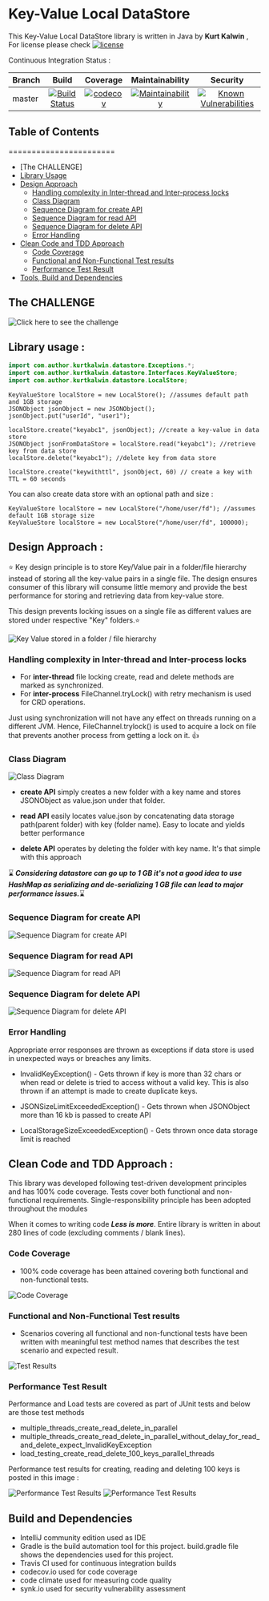 # Key-Value Local DataStore #

This Key-Value Local DataStore library is written in Java by **Kurt Kalwin** , 
For license please check [![license](https://img.shields.io/github/license/DAVFoundation/captain-n3m0.svg?style=flat-square)](https://github.com/KurtKalwin/localDataStore/blob/main/LICENSE)

Continuous Integration Status :

| Branch        | Build           | Coverage           | Maintainability           | Security |
| ------------- |:---------------:|:------------------:|:-------------------------:|:--------:|
| master      | [![Build Status](https://travis-ci.com/KurtKalwin/localDataStore.svg?branch=main)](https://travis-ci.com/KurtKalwin/localDataStore) | [![codecov](https://codecov.io/gh/KurtKalwin/localDataStore/branch/main/graph/badge.svg)](https://codecov.io/gh/KurtKalwin/localDataStore/branch/main) | [![Maintainability](https://api.codeclimate.com/v1/badges/498b9d67fca40a1e0bba/maintainability)](https://codeclimate.com/github/KurtKalwin/localDataStore/maintainability) | [![Known Vulnerabilities](https://snyk.io/test/github/kurtkalwin/localdatastore/badge.svg)](https://snyk.io/test/github/kurtkalwin/localdatastore) |

## Table of Contents ##
=======================
* [The CHALLENGE]
* [Library Usage](#library-usage-)
* [Design Approach](#design-approach-)
  * [Handling complexity in Inter-thread and Inter-process locks](#handling-complexity-in-inter-thread-and-inter-process-locks)
  * [Class Diagram](#class-diagram)
  * [Sequence Diagram for create API](#sequence-diagram-for-create-api)
  * [Sequence Diagram for read API](#sequence-diagram-for-read-api)
  * [Sequence Diagram for delete API](#sequence-diagram-for-delete-api)
  * [Error Handling](#error-handling)
* [Clean Code and TDD Approach](#clean-code-and-tdd-approach-)
  * [Code Coverage](#code-coverage)
  * [Functional and Non-Functional Test results](#functional-and-non-functional-test-results)
  * [Performance Test Result](#performance-test-result)
* [Tools, Build and Dependencies](#build-and-dependencies)

## The CHALLENGE ##
![Click here to see the challenge](/images/requirement.png?raw=true "The Challenge")

## Library usage : ##

```Java
import com.author.kurtkalwin.datastore.Exceptions.*;
import com.author.kurtkalwin.datastore.Interfaces.KeyValueStore;
import com.author.kurtkalwin.datastore.LocalStore;
```

```
KeyValueStore localStore = new LocalStore(); //assumes default path and 1GB storage
JSONObject jsonObject = new JSONObject();
jsonObject.put("userId", "user1");

localStore.create("keyabc1", jsonObject); //create a key-value in data store
JSONObject jsonFromDataStore = localStore.read("keyabc1"); //retrieve key from data store
localStore.delete("keyabc1"); //delete key from data store

localStore.create("keywithttl", jsonObject, 60) // create a key with TTL = 60 seconds
```

You can also create data store with an optional path and size :
```
KeyValueStore localStore = new LocalStore("/home/user/fd"); //assumes default 1GB storage size
KeyValueStore localStore = new LocalStore("/home/user/fd", 100000);
```

## Design Approach : ##

:star: Key design principle is to store Key/Value pair in a folder/file hierarchy instead of storing all the key-value 
pairs in a single file. The design ensures consumer of this library will consume little memory and provide the 
best performance for storing and retrieving data from key-value store.

This design prevents locking issues on a single file as different values are stored under respective "Key" 
folders.:star:

![Key Value stored in a folder / file hierarchy ](/images/datastore_hierarchy1.png?raw=true)

### Handling complexity in Inter-thread and Inter-process locks ###

* For **inter-thread** file locking create, read and delete methods are marked as synchronized.
* For **inter-process** FileChannel.tryLock() with retry mechanism is used for CRD operations.

Just using synchronization will not have any effect on threads running on a different JVM.
Hence, FileChannel.trylock() is used to acquire a lock on file that prevents another process from getting a
lock on it. :+1:

### Class Diagram 

![Class Diagram](/images/datastore_classdiagram.png?raw=true "Class Diagram")

* **create API** simply creates a new folder with a key name and stores JSONObject as value.json under that folder. 
  
* **read API** easily locates value.json by concatenating data storage path(parent folder) with key (folder name). 
  Easy to locate and yields better performance 
  
* **delete API** operates by deleting the folder with key name. It's that simple with this approach   
  

:hourglass:
***Considering datastore can go up to 1 GB it's not a good idea to use HashMap as serializing and de-serializing 
1 GB file can lead to major performance issues.***:hourglass:

### Sequence Diagram for create API ###
![Sequence Diagram for create API](/images/sequence_create.png?raw=true "Sequence Diagram for create API")
### Sequence Diagram for read API ###
![Sequence Diagram for read API](/images/sequence_read.png?raw=true "Sequence Diagram for read API")
### Sequence Diagram for delete API ###
![Sequence Diagram for delete API](/images/sequence_delete.png?raw=true "Sequence Diagram for delete API")

### Error Handling ###
Appropriate error responses are thrown as exceptions if data store is used in unexpected ways
or breaches any limits.

* InvalidKeyException() - Gets thrown if key is more than 32 chars or when read
or delete is tried to access without a valid key. This is also thrown if an attempt is made to create duplicate keys.

* JSONSizeLimitExceededException() - Gets thrown when JSONObject more than 16 kb is passed to create API

* LocalStorageSizeExceededException() - Gets thrown once data storage limit is reached

## Clean Code and TDD Approach : ##
This library was developed following test-driven development principles and has 100% code coverage. 
Tests cover both functional 
and non-functional requirements. Single-responsibility principle has been adopted throughout the modules

When it comes to writing code ***Less is more***. Entire library is written in about 280 lines of code 
(excluding comments / blank lines).

### Code Coverage ###

* 100% code coverage has been attained covering both functional and non-functional tests.

![Code Coverage](/images/codecoverage.png?raw=true "Code Coverage")

### Functional and Non-Functional Test results ###

* Scenarios covering all functional and non-functional tests have been written with meaningful test method names that
describes the test scenario and expected result.

![Test Results](/images/intellijtestresults.png?raw=true "Code Coverage")

### Performance Test Result ###

Performance and Load tests are covered as part of JUnit tests and below are those test methods

* multiple_threads_create_read_delete_in_parallel
* multiple_threads_create_read_delete_in_parallel_without_delay_for_read_and_delete_expect_InvalidKeyException
* load_testing_create_read_delete_100_keys_parallel_threads

Performance test results for creating, reading and deleting 100 keys is posted in this image :

![Performance Test Results](/images/perf_load.png?raw=true)
![Performance Test Results](/images/performance_results.png?raw=true)

## Build and Dependencies ##
* IntelliJ community edition used as IDE
* Gradle is the build automation tool for this project. build.gradle file shows the dependencies used for this project.
* Travis CI used for continuous integration builds
* codecov.io used for code coverage
* code climate used for measuring code quality 
* synk.io used for security vulnerability assessment
